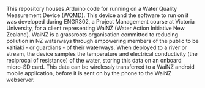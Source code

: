 This repository houses Arduino code for running on a Water Quality Measurement Device (WQMD). This device and the software to run on it was developed during ENGR302, a Project Management course at Victoria University, for a client representing WaiNZ (Water Action Initiative New Zealand). WaiNZ is a grassroots organisation committed to reducing pollution in NZ waterways through empowering members of the public to be kaitiaki - or guardians - of their waterways.
When deployed to a river or stream, the device samples the temperature and electrical conductivity (the reciprocal of resistance) of the water, storing this data on an onboard micro-SD card.
This data can be wirelessly transferred to a WaiNZ android mobile application, before it is sent on by the phone to the WaiNZ webserver.
